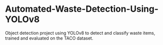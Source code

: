 # Automated-Waste-Detection-Using-YOLOv8
Object detection project using YOLOv8 to detect and classify waste items, trained and evaluated on the TACO dataset.
